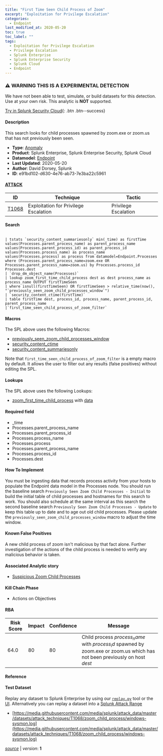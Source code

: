 ```yaml
---
title: "First Time Seen Child Process of Zoom"
excerpt: "Exploitation for Privilege Escalation"
categories:
  - Endpoint
last_modified_at: 2020-05-20
toc: true
toc_label: ""
tags:
  - Exploitation for Privilege Escalation
  - Privilege Escalation
  - Splunk Enterprise
  - Splunk Enterprise Security
  - Splunk Cloud
  - Endpoint
---
```


### ⚠️ WARNING THIS IS A EXPERIMENTAL DETECTION
We have not been able to test, simulate, or build datasets for this detection. Use at your own risk. This analytic is **NOT** supported.


[Try in Splunk Security Cloud](https://www.splunk.com/en_us/cyber-security.html){: .btn .btn--success}

#### Description

This search looks for child processes spawned by zoom.exe or zoom.us that has not previously been seen.

- **Type**: [Anomaly](https://github.com/splunk/security_content/wiki/Detection-Analytic-Types)
- **Product**: Splunk Enterprise, Splunk Enterprise Security, Splunk Cloud
- **Datamodel**: [Endpoint](https://docs.splunk.com/Documentation/CIM/latest/User/Endpoint)
- **Last Updated**: 2020-05-20
- **Author**: David Dorsey, Splunk
- **ID**: e91bd102-d630-4e76-ab73-7e3ba22c5961


#### [ATT&CK](https://attack.mitre.org/)

| ID             | Technique        |  Tactic             |
| -------------- | ---------------- |-------------------- |
| [T1068](https://attack.mitre.org/techniques/T1068/) | Exploitation for Privilege Escalation | Privilege Escalation |

#### Search

```

| tstats `security_content_summariesonly` min(_time) as firstTime values(Processes.parent_process_name) as parent_process_name values(Processes.parent_process_id) as parent_process_id values(Processes.process_name) as process_name values(Processes.process) as process from datamodel=Endpoint.Processes where (Processes.parent_process_name=zoom.exe OR Processes.parent_process_name=zoom.us) by Processes.process_id Processes.dest 
| `drop_dm_object_name(Processes)` 
| lookup zoom_first_time_child_process dest as dest process_name as process_name OUTPUT firstTimeSeen 
| where isnull(firstTimeSeen) OR firstTimeSeen > relative_time(now(), "`previously_seen_zoom_child_processes_window`") 
| `security_content_ctime(firstTime)` 
| table firstTime dest, process_id, process_name, parent_process_id, parent_process_name 
|`first_time_seen_child_process_of_zoom_filter`
```

#### Macros
The SPL above uses the following Macros:
* [previously_seen_zoom_child_processes_window](https://github.com/splunk/security_content/blob/develop/macros/previously_seen_zoom_child_processes_window.yml)
* [security_content_ctime](https://github.com/splunk/security_content/blob/develop/macros/security_content_ctime.yml)
* [security_content_summariesonly](https://github.com/splunk/security_content/blob/develop/macros/security_content_summariesonly.yml)

Note that `first_time_seen_child_process_of_zoom_filter` is a empty macro by default. It allows the user to filter out any results (false positives) without editing the SPL.

#### Lookups
The SPL above uses the following Lookups:

* [zoom_first_time_child_process](https://github.com/splunk/security_content/blob/develop/lookups/zoom_first_time_child_process.yml) with [data]()

#### Required field
* _time
* Processes.parent_process_name
* Processes.parent_process_id
* Processes.process_name
* Processes.process
* Processes.parent_process_name
* Processes.process_id
* Processes.dest


#### How To Implement
You must be ingesting data that records process activity from your hosts to populate the Endpoint data model in the Processes node. You should run the baseline search `Previously Seen Zoom Child Processes - Initial` to build the initial table of child processes and hostnames for this search to work. You should also schedule at the same interval as this search the second baseline search `Previously Seen Zoom Child Processes - Update` to keep this table up to date and to age out old child processes. Please update the `previously_seen_zoom_child_processes_window` macro to adjust the time window.

#### Known False Positives
A new child process of zoom isn&#39;t malicious by that fact alone. Further investigation of the actions of the child process is needed to verify any malicious behavior is taken.

#### Associated Analytic story
* [Suspicious Zoom Child Processes](/stories/suspicious_zoom_child_processes)


#### Kill Chain Phase
* Actions on Objectives



#### RBA

| Risk Score  | Impact      | Confidence   | Message      |
| ----------- | ----------- |--------------|--------------|
| 64.0 | 80 | 80 | Child process $process_name$ with $process_id$ spawned by zoom.exe or zoom.us which has not been previously on host $dest$ |




#### Reference


#### Test Dataset
Replay any dataset to Splunk Enterprise by using our [`replay.py`](https://github.com/splunk/attack_data#using-replaypy) tool or the [UI](https://github.com/splunk/attack_data#using-ui).
Alternatively you can replay a dataset into a [Splunk Attack Range](https://github.com/splunk/attack_range#replay-dumps-into-attack-range-splunk-server)

* [https://media.githubusercontent.com/media/splunk/attack_data/master/datasets/attack_techniques/T1068/zoom_child_process/windows-sysmon.log](https://media.githubusercontent.com/media/splunk/attack_data/master/datasets/attack_techniques/T1068/zoom_child_process/windows-sysmon.log)



[*source*](https://github.com/splunk/security_content/tree/develop/detections/experimental/endpoint/first_time_seen_child_process_of_zoom.yml) \| *version*: **1**